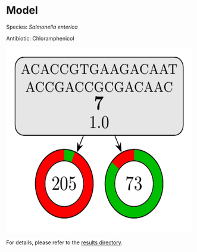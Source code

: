 
# Model

Species: *Salmonella enterica*

Antibiotic: Chloramphenicol

<a href="./model.pdf"><img src="./model.png" width=500 height=500 /></a>

For details, please refer to the [results directory](../../../../../results/cart_b/salmonella%20enterica/chloramphenicol/repeat_4/).


